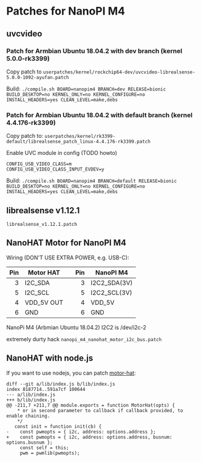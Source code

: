 # Patches for NanoPI M4

## uvcvideo
### Patch for Armbian Ubuntu 18.04.2 with dev branch (kernel 5.0.0-rk3399)

Copy patch to `userpatches/kernel/rockchip64-dev/uvcvideo-librealsense-5.0.0-1092-ayufan.patch`

Build: `./compile.sh BOARD=nanopim4 BRANCH=dev RELEASE=bionic BUILD_DESKTOP=no KERNEL_ONLY=no KERNEL_CONFIGURE=no INSTALL_HEADERS=yes CLEAN_LEVEL=make,debs`


### Patch for Armbian Ubuntu 18.04.2 with default branch (kernel 4.4.176-rk3399)

Copy patch to: `userpatches/kernel/rk3399-default/librealsense_patch_linux-4.4.176-rk3399.patch`

Enable UVC module in config (TODO howto)

```
CONFIG_USB_VIDEO_CLASS=m
CONFIG_USB_VIDEO_CLASS_INPUT_EVDEV=y
```

Build: `./compile.sh BOARD=nanopim4 BRANCH=default RELEASE=bionic BUILD_DESKTOP=no KERNEL_ONLY=no KERNEL_CONFIGURE=no INSTALL_HEADERS=yes CLEAN_LEVEL=make,debs`


## librealsense v1.12.1
`librealsense_v1.12.1.patch`


## NanoHAT Motor for NanoPI M4
Wiring (DON'T USE EXTRA POWER, e.g. USB-C):

| Pin | Motor HAT  |     | Pin | NanoPI M4    |
| --: | ---------- | --- | --: | ------------ |
|  3  | I2C_SDA    |     |  3  | I2C2_SDA(3V) |
|  5  | I2C_SCL    |     |  5  | I2C2_SCL(3V) |
|  4  | VDD_5V OUT |     |  4  | VDD_5V       |
|  6  | GND        |     |  6  | GND          |

NanoPi M4 (Arbmian Ubuntu 18.04.2) I2C2 is /dev/i2c-2

extremely durty hack `nanopi_m4_nanohat_motor_i2c_bus.patch`

## NanoHAT with node.js
If you want to use nodejs, you can patch [motor-hat](https://github.com/jcane86/motor-hat):
```
diff --git a/lib/index.js b/lib/index.js
index 8187714..591a7cf 100644
--- a/lib/index.js
+++ b/lib/index.js
@@ -211,7 +211,7 @@ module.exports = function MotorHat(opts) {
    * or in second parameter to callback if callback provided, to enable chaining.
    */
   const init = function init(cb) {
-    const pwmopts = { i2c, address: options.address };
+    const pwmopts = { i2c, address: options.address, busnum: options.busnum };
     const self = this;
     pwm = pwmlib(pwmopts);
```
